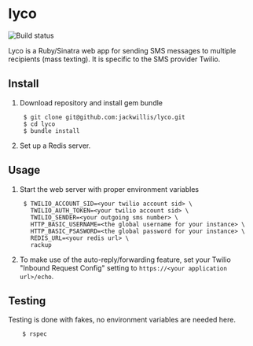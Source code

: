 # lyco

![Build status](https://travis-ci.org/jackwillis/lyco.svg?branch=master)

Lyco is a Ruby/Sinatra web app for sending SMS messages to multiple recipients (mass texting).
It is specific to the SMS provider Twilio.

## Install

1. Download repository and install gem bundle

        $ git clone git@github.com:jackwillis/lyco.git
        $ cd lyco
        $ bundle install

2. Set up a Redis server.

## Usage

1. Start the web server with proper environment variables

        $ TWILIO_ACCOUNT_SID=<your twilio account sid> \
          TWILIO_AUTH_TOKEN=<your twilio account sid> \
          TWILIO_SENDER=<your outgoing sms number> \
          HTTP_BASIC_USERNAME=<the global username for your instance> \
          HTTP_BASIC_PSASWORD=<the global password for your instance> \
          REDIS_URL=<your redis url> \
          rackup

2. To make use of the auto-reply/forwarding feature, set your Twilio "Inbound Request Config" setting to `https://<your application url>/echo`.

## Testing

Testing is done with fakes, no environment variables are needed here.

        $ rspec
